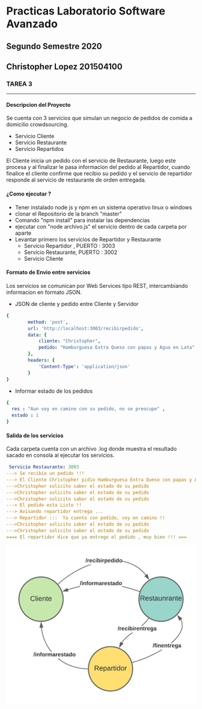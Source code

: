 # Practicas Laboratorio Software Avanzado
## Segundo Semestre 2020
## Christopher Lopez 201504100

### TAREA 3
---------------------------------------
#### Descripcion del Proyecto
Se cuenta con 3 servicios que simulan un negocio de pedidos
de comida a domicilio crowdsourcing.
- Servicio Cliente
- Servicio Restaurante
- Servicio Repartidos

El Cliente inicia un pedido con el servicio de Restaurante, luego este procesa
y al finalizar le pasa informacion del pedido al Repartidor, cuando finalice el cliente confirme
que recibio su pedido y el servicio de repartidor responde al servicio de restaurante de orden entregada.

#### ¿Como ejecutar ?
- Tener instalado node js y npm en un sistema operativo linux o windows
- clonar el Repositorio de la branch "master"
- Comando "npm install" para instalar las dependencias
- ejecutar con "node archivo.js" el servicio dentro de cada carpeta por aparte
- Levantar primero los servicios de Repartidor y Restaurante
  - Servicio Repartidor , PUERTO : 3003
  - Servicio Restaurante, PUERTO : 3002
  - Servicio Cliente

#### Formato de Envio entre servicios
Los servicios se comunican por Web Services tipo REST, intercambiando informacion
en formato JSON.
- JSON de cliente y pedido entre Cliente y Servidor
```yaml
{
        method: 'post',
        url: 'http://localhost:3003/recibirpedido',
        data: {
            cliente: "Christopher",
            pedido: "Hamburguesa Extra Queso con papas y Agua en Lata"
        },
        headers: {
            'Content-Type': 'application/json'
        } 
}
```
- Informar estado de los pedidos
```yaml
{
  res : "Aun voy en camino con su pedido, no se preocupe" ,
  estado : 1
}
```
#### Salida de los servicios
Cada carpeta cuenta con un archivo .log donde muestra el resultado 
sacado en consola al ejecutar los servicios.
``` yaml
 Servicio Restaurante: 3003
---> Se recibio un pedido !!!
---> El Cliente Christopher pidio Hamburguesa Extra Queso con papas y Agua en Lata
--->Christopher solicito saber el estado de su pedido
--->Christopher solicito saber el estado de su pedido
--->Christopher solicito saber el estado de su pedido
---> El pedido esta Listo !! 
---> Avisando repartidor entrega ...
---> Repartidor :::  Ya cuento con pedido, voy en camino !!
--->Christopher solicito saber el estado de su pedido
--->Christopher solicito saber el estado de su pedido
==== El repartidor dice que ya entrego el pedido , muy bien !!! ===
```
![alt text](https://github.com/EDDchris2017/sa-tarea3/blob/master/servicio_img.png)
